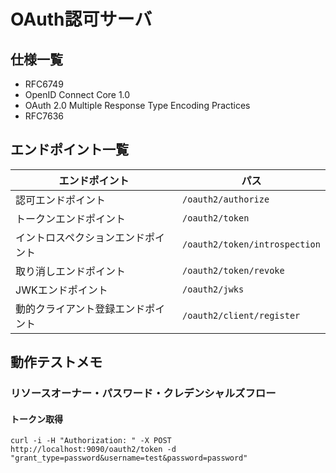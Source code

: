 # OAuth認可サーバ
## 仕様一覧
* RFC6749
* OpenID Connect Core 1.0
* OAuth 2.0 Multiple Response Type Encoding Practices
* RFC7636
## エンドポイント一覧
| エンドポイント | パス |
| ------------ | ---- |
| 認可エンドポイント | `/oauth2/authorize` |
| トークンエンドポイント | `/oauth2/token` |
| イントロスペクションエンドポイント | `/oauth2/token/introspection` |
| 取り消しエンドポイント | `/oauth2/token/revoke` |
| JWKエンドポイント | `/oauth2/jwks` |
| 動的クライアント登録エンドポイント | `/oauth2/client/register` |


## 動作テストメモ
### リソースオーナー・パスワード・クレデンシャルズフロー
#### トークン取得
```
curl -i -H "Authorization: " -X POST http://localhost:9090/oauth2/token -d "grant_type=password&username=test&password=password"
```